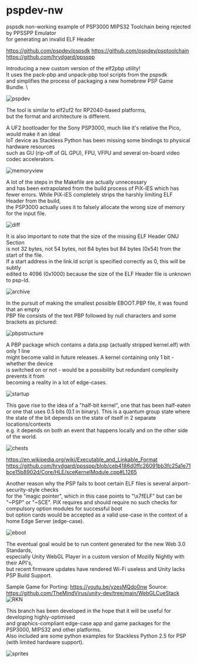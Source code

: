 # pspdev-nw
pspsdk non-working example of PSP3000 MIPS32 Toolchain being rejected by PPSSPP Emulator \
for generating an invalid ELF Header

https://github.com/pspdev/pspsdk
https://github.com/pspdev/psptoolchain
https://github.com/hrydgard/ppsspp

Introducing a new custom version of the elf2pbp utility! \
It uses the pack-pbp and unpack-pbp tool scripts from the pspsdk \
and simplifies the process of packaging a new homebrew PSP Game Bundle. \

![pspdev](https://github.com/TheMindVirus/PiX-iES/blob/pspdev-nw/screenshots/pspdev.png)

The tool is similar to elf2uf2 for RP2040-based platforms, \
but the format and architecture is different.

A UF2 bootloader for the Sony PSP3000, much like it's relative the Pico, would make it an ideal \
IoT device as Stackless Python has been missing some bindings to physical hardware resources \
such as GU (rip-off of GL GPU), FPU, VFPU and several on-board video codec accelerators.

![memoryview](https://github.com/TheMindVirus/PiX-iES/blob/pspdev-nw/screenshots/memoryview.png)

A lot of the steps in the Makefile are actually unnecessary \
and has been extrapolated from the build process of PiX-iES which has fewer errors.
While PiX-iES completely strips the harshly limiting ELF Header from the build, \
the PSP3000 actually uses it to falsely allocate the wrong size of memory for the input file.

![diff](https://github.com/TheMindVirus/PiX-iES/blob/pspdev-nw/screenshots/diff.png)

It is also important to note that the size of the missing ELF Header GNU Section \
is not 32 bytes, not 54 bytes, not 64 bytes but 84 bytes (0x54) from the start of the file. \
If a start address in the link.ld script is specified correctly as 0, this will be subtly \
edited to 4096 (0x1000) because the size of the ELF Header file is unknown to psp-ld.

![archive](https://github.com/TheMindVirus/PiX-iES/blob/pspdev-nw/screenshots/archive.png)

In the pursuit of making the smallest possible EBOOT.PBP file, it was found that an empty \
PBP file consists of the text PBP followed by null characters and some brackets as pictured:

![pbpstructure](https://github.com/TheMindVirus/PiX-iES/blob/pspdev-nw/screenshots/pbpstructure.png)

A PBP package which contains a data.psp (actually stripped kernel.elf) with only 1 line \
might become valid in future releases. A kernel containing only 1 bit - whether the device \
is switched on or not - would be a possibility but redundant complexity prevents it from \
becoming a reality in a lot of edge-cases.

![startup](https://github.com/TheMindVirus/PiX-iES/blob/pspdev-nw/screenshots/startup.png)

This gave rise to the idea of a "half-bit kernel", one that has been half-eaten \
or one that uses 0.5 bits (0.1 in binary). This is a quantum group state where \
the state of the bit depends on the state of itself in 2 separate locations/contexts \
e.g. it depends on both an event that happens locally and on the other side of the world.

![chests](https://github.com/TheMindVirus/PiX-iES/blob/pspdev-nw/screenshots/chests.png)

https://en.wikipedia.org/wiki/Executable_and_Linkable_Format
https://github.com/hrydgard/ppsspp/blob/ceb4186d0ffc26091bb3fc25a1e71bce15b8902d/Core/HLE/sceKernelModule.cpp#L1265 

Another reason why the PSP fails to boot certain ELF files is several airport-security-style checks \
for the "magic pointer", which in this case points to "\x7fELF" but can be "~PSP" or "~SCE".
PiX requires and should require no such checks for compulsory option modules for successful boot \
but option cards would be accepted as a valid use-case in the context of a home Edge Server (edge-case).

![eboot](https://github.com/TheMindVirus/PiX-iES/blob/pspdev-nw/screenshots/eboot.png)

The eventual goal would be to run content generated for the new Web 3.0 Standards, \
especially Unity WebGL Player in a custom version of Mozilly Nightly with their API's, \
but recent firmware updates have rendered Wi-Fi useless and Unity lacks PSP Build Support.

Sample Game for Porting: https://youtu.be/yzesMQdo0nw
Source: https://github.com/TheMindVirus/unity-dev/tree/main/WebGLCueStack
![RKN](https://github.com/TheMindVirus/PiX-iES/blob/pspdev-nw/screenshots/RKN.jpg)

This branch has been developed in the hope that it will be useful for developing highly-optimised \
and graphics-compliant edge-case app and game packages for the PSP3000, MIPS32 and other platforms. \
Also included are some python examples for Stackless Python 2.5 for PSP (with limited hardware support).

![sprites](https://github.com/TheMindVirus/PiX-iES/blob/pspdev-nw/screenshots/sprites.png)